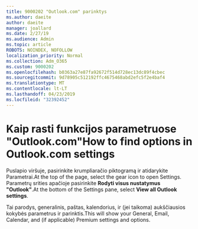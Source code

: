 ```yaml
---
title: 9000202 "Outlook.com" parinktys
ms.author: daeite
author: daeite
manager: joallard
ms.date: 2/27/19
ms.audience: Admin
ms.topic: article
ROBOTS: NOINDEX, NOFOLLOW
localization_priority: Normal
ms.collection: Adm_O365
ms.custom: 9000202
ms.openlocfilehash: b0363a27e87fa92672f514d728ec13dc89f4cbec
ms.sourcegitcommit: 9d78905c512192ffc4675468abd2efc5f2e4baf4
ms.translationtype: MT
ms.contentlocale: lt-LT
ms.lasthandoff: 04/23/2019
ms.locfileid: "32392452"
---
```

# <a name="how-to-find-options-in-outlookcom-settings"></a><span data-ttu-id="df43a-102">Kaip rasti funkcijos parametruose "Outlook.com"</span><span class="sxs-lookup"><span data-stu-id="df43a-102">How to find options in Outlook.com settings</span></span>

<span data-ttu-id="df43a-103">Puslapio viršuje, pasirinkite krumpliaračio piktogramą ir atidarykite Parametrai.</span><span class="sxs-lookup"><span data-stu-id="df43a-103">At the top of the page, select the gear icon to open Settings.</span></span> <span data-ttu-id="df43a-104">Parametrų srities apačioje pasirinkite **Rodyti visus nustatymus "Outlook"**.</span><span class="sxs-lookup"><span data-stu-id="df43a-104">At the bottom of the Settings pane, select **View all Outlook settings**.</span></span>

<span data-ttu-id="df43a-105">Tai parodys, generalinis, paštas, kalendorius, ir (jei taikoma) aukščiausios kokybės parametrus ir parinktis.</span><span class="sxs-lookup"><span data-stu-id="df43a-105">This will show your General, Email, Calendar, and (if applicable) Premium settings and options.</span></span>